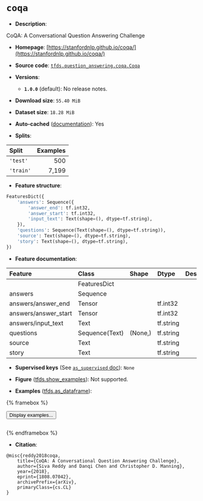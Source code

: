 <div itemscope itemtype="http://schema.org/Dataset">
  <div itemscope itemprop="includedInDataCatalog" itemtype="http://schema.org/DataCatalog">
    <meta itemprop="name" content="TensorFlow Datasets" />
  </div>
  <meta itemprop="name" content="coqa" />
  <meta itemprop="description" content="CoQA: A Conversational Question Answering Challenge&#10;&#10;To use this dataset:&#10;&#10;```python&#10;import tensorflow_datasets as tfds&#10;&#10;ds = tfds.load(&#x27;coqa&#x27;, split=&#x27;train&#x27;)&#10;for ex in ds.take(4):&#10;  print(ex)&#10;```&#10;&#10;See [the guide](https://www.tensorflow.org/datasets/overview) for more&#10;informations on [tensorflow_datasets](https://www.tensorflow.org/datasets).&#10;&#10;" />
  <meta itemprop="url" content="https://www.tensorflow.org/datasets/catalog/coqa" />
  <meta itemprop="sameAs" content="https://stanfordnlp.github.io/coqa/" />
  <meta itemprop="citation" content="@misc{reddy2018coqa,&#10;    title={CoQA: A Conversational Question Answering Challenge},&#10;    author={Siva Reddy and Danqi Chen and Christopher D. Manning},&#10;    year={2018},&#10;    eprint={1808.07042},&#10;    archivePrefix={arXiv},&#10;    primaryClass={cs.CL}&#10;}" />
</div>

# `coqa`


*   **Description**:

CoQA: A Conversational Question Answering Challenge

*   **Homepage**:
    [https://stanfordnlp.github.io/coqa/](https://stanfordnlp.github.io/coqa/)

*   **Source code**:
    [`tfds.question_answering.coqa.Coqa`](https://github.com/tensorflow/datasets/tree/master/tensorflow_datasets/question_answering/coqa/coqa.py)

*   **Versions**:

    *   **`1.0.0`** (default): No release notes.

*   **Download size**: `55.40 MiB`

*   **Dataset size**: `18.28 MiB`

*   **Auto-cached**
    ([documentation](https://www.tensorflow.org/datasets/performances#auto-caching)):
    Yes

*   **Splits**:

Split     | Examples
:-------- | -------:
`'test'`  | 500
`'train'` | 7,199

*   **Feature structure**:

```python
FeaturesDict({
    'answers': Sequence({
        'answer_end': tf.int32,
        'answer_start': tf.int32,
        'input_text': Text(shape=(), dtype=tf.string),
    }),
    'questions': Sequence(Text(shape=(), dtype=tf.string)),
    'source': Text(shape=(), dtype=tf.string),
    'story': Text(shape=(), dtype=tf.string),
})
```

*   **Feature documentation**:

Feature              | Class          | Shape   | Dtype     | Description
:------------------- | :------------- | :------ | :-------- | :----------
                     | FeaturesDict   |         |           |
answers              | Sequence       |         |           |
answers/answer_end   | Tensor         |         | tf.int32  |
answers/answer_start | Tensor         |         | tf.int32  |
answers/input_text   | Text           |         | tf.string |
questions            | Sequence(Text) | (None,) | tf.string |
source               | Text           |         | tf.string |
story                | Text           |         | tf.string |

*   **Supervised keys** (See
    [`as_supervised` doc](https://www.tensorflow.org/datasets/api_docs/python/tfds/load#args)):
    `None`

*   **Figure**
    ([tfds.show_examples](https://www.tensorflow.org/datasets/api_docs/python/tfds/visualization/show_examples)):
    Not supported.

*   **Examples**
    ([tfds.as_dataframe](https://www.tensorflow.org/datasets/api_docs/python/tfds/as_dataframe)):

<!-- mdformat off(HTML should not be auto-formatted) -->

{% framebox %}

<button id="displaydataframe">Display examples...</button>
<div id="dataframecontent" style="overflow-x:auto"></div>
<script>
const url = "https://storage.googleapis.com/tfds-data/visualization/dataframe/coqa-1.0.0.html";
const dataButton = document.getElementById('displaydataframe');
dataButton.addEventListener('click', async () => {
  // Disable the button after clicking (dataframe loaded only once).
  dataButton.disabled = true;

  const contentPane = document.getElementById('dataframecontent');
  try {
    const response = await fetch(url);
    // Error response codes don't throw an error, so force an error to show
    // the error message.
    if (!response.ok) throw Error(response.statusText);

    const data = await response.text();
    contentPane.innerHTML = data;
  } catch (e) {
    contentPane.innerHTML =
        'Error loading examples. If the error persist, please open '
        + 'a new issue.';
  }
});
</script>

{% endframebox %}

<!-- mdformat on -->

*   **Citation**:

```
@misc{reddy2018coqa,
    title={CoQA: A Conversational Question Answering Challenge},
    author={Siva Reddy and Danqi Chen and Christopher D. Manning},
    year={2018},
    eprint={1808.07042},
    archivePrefix={arXiv},
    primaryClass={cs.CL}
}
```

